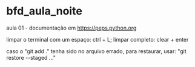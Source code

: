 # bfd_aula_noite
aula 01 - documentação em https://peps.python.org

limpar o terminal com um espaço: ctrl + L; limpar completo: clear + enter

caso o "git add ." tenha sido no arquivo errado, para restaurar, usar: "git restore --staged <file>..."